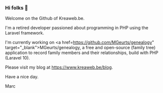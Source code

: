 ### Hi folks 👋

Welcome on the Github of Kreaweb.be.

I'm a retired developer passioned about programming in PHP using the Laravel framework.

I'm currently working on <a href=https://github.com/MGeurts/genealogy" target="_blank">MGeurts/genealogy</a>, a free and open-source (family tree) application to record family members and their relationships, build with PHP (Laravel 10).

Please visit my blog at <a href="https://www.kreaweb.be/blog" target="_blank">https://www.kreaweb.be/blog</a>.

Have a nice day.

Marc

<!--
**MGeurts/MGeurts** is a ✨ _special_ ✨ repository because its `README.md` (this file) appears on your GitHub profile.

Here are some ideas to get you started:

- 🔭 I’m currently working on ...
- 🌱 I’m currently learning ...
- 👯 I’m looking to collaborate on ...
- 🤔 I’m looking for help with ...
- 💬 Ask me about ...
- 📫 How to reach me: ...
- 😄 Pronouns: ...
- ⚡ Fun fact: ...
-->
